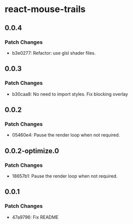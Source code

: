 # react-mouse-trails

## 0.0.4

### Patch Changes

- b3e0277: Refactor: use glsl shader files.

## 0.0.3

### Patch Changes

- b30caa8: No need to import styles. Fix blocking overlay

## 0.0.2

### Patch Changes

- 05460e4: Pause the render loop when not required.

## 0.0.2-optimize.0

### Patch Changes

- 18657b1: Pause the render loop when not required.

## 0.0.1

### Patch Changes

- 47a9796: Fix README
